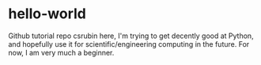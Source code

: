 # hello-world
Github tutorial repo
csrubin here, I'm trying to get decently good at Python, and hopefully use it for scientific/engineering computing in the future. For now, I am very much a beginner.
